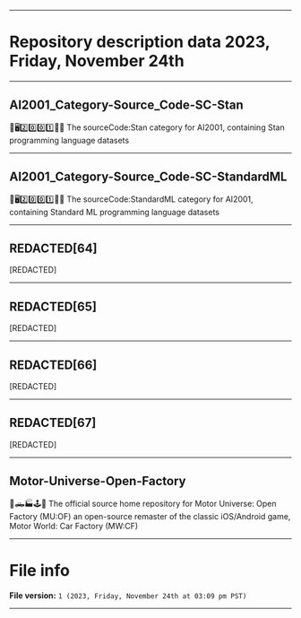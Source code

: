 
***

# Repository description data 2023, Friday, November 24th

---

## AI2001_Category-Source_Code-SC-Stan

🧠️🖥️2️⃣️0️⃣️0️⃣️1️⃣️💾️📜️ The sourceCode:Stan category for AI2001, containing Stan programming language datasets

---

## AI2001_Category-Source_Code-SC-StandardML

🧠️🖥️2️⃣️0️⃣️0️⃣️1️⃣️💾️📜️ The sourceCode:StandardML category for AI2001, containing Standard ML programming language datasets

---

## REDACTED[64]

[REDACTED]

---

## REDACTED[65]

[REDACTED]

---

## REDACTED[66]

[REDACTED]

---

## REDACTED[67]

[REDACTED]

---

## Motor-Universe-Open-Factory

🚗️🛻️🏭️🕹️💾️ The official source home repository for Motor Universe: Open Factory (MU:OF) an open-source remaster of the classic iOS/Android game, Motor World: Car Factory (MW:CF)

***

# File info

**File version:** `1 (2023, Friday, November 24th at 03:09 pm PST)`

***

